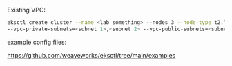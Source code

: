 Existing VPC:

```bash
eksctl create cluster --name <lab something> --nodes 3 --node-type t2.large --region us-east-1 /
--vpc-private-subnets=<subnet 1>,<subnet 2> --vpc-public-subnets=<subnet 1>,<subnet 2>
```

example config files:

https://github.com/weaveworks/eksctl/tree/main/examples
